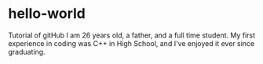 # hello-world
Tutorial of gitHub
I am 26 years old, a father, and a full time student. My first experience in coding was C++ in High School, and I've enjoyed it
ever since graduating. 
